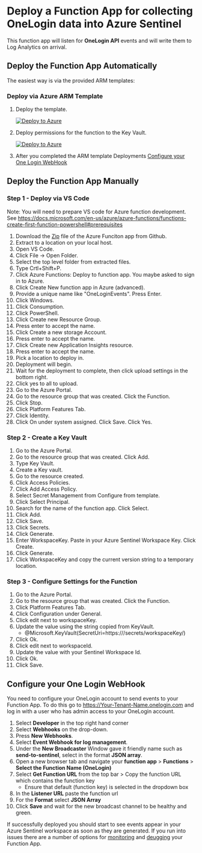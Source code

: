 # Deploy a Function App for collecting OneLogin data into Azure Sentinel
This function app will listen for **OneLogin API** events and will write them to Log Analytics on arrival.

## Deploy the Function App Automatically
The easiest way is via the provided ARM templates:

### Deploy via Azure ARM Template
1.  Deploy the template.

    [![Deploy to Azure](https://aka.ms/deploytoazurebutton)](https://portal.azure.com/#create/Microsoft.Template/uri/https%3A%2F%2Fraw.githubusercontent.com%2FAzure%2FAzure-Sentinel%2Fmaster%2FDataConnectors%2FOneLogin%2Fazuredeploy.json)


2. Deploy permissions for the function to the Key Vault.

    [![Deploy to Azure](https://aka.ms/deploytoazurebutton)](https://portal.azure.com/#create/Microsoft.Template/uri/https%3A%2F%2Fraw.githubusercontent.com%2FAzure%2FAzure-Sentinel%2Fmaster%2FDataConnectors%2FOneLogin%2Fazuredeploy_kv.json)

3. After you completed the ARM template Deployments [Configure your One Login WebHook](#configure-your-one-login-webhook)

## Deploy the Function App Manually

### Step 1 - Deploy via VS Code

Note: You will need to prepare VS code for Azure function development. See https://docs.microsoft.com/en-us/azure/azure-functions/functions-create-first-function-powershell#prerequisites

1. Download the [Zip](https://github.com/Azure/Azure-Sentinel/blob/master/DataConnectors/OneLogin/OneLogin_logs_template.zip?raw=true) file of the Azure Funciton app from Github.
2. Extract to a location on your local host.
3. Open VS Code.
4. Click File -> Open Folder.
5. Select the top level folder from extracted files.
6. Type Crtl+Shift+P.
7. Click Azure Functions: Deploy to function app.  You maybe asked to sign in to Azure.
8. Click Create New function app in Azure (advanced).
9. Provide a unique name like "OneLoginEvents". Press Enter.
10. Click Windows.
11. Click Consumption.
12. Click PowerShell.
13. Click Create new Resource Group.
14. Press enter to accept the name.
15. Click Create a new storage Account.
16. Press enter to accept the name.
17. Click Create new Application Insights resource.
18. Press enter to accept the name.
19. Pick a location to deploy in.
20. Deployment will begin.
21. Wait for the deployment to complete, then click upload settings in the bottom right.
22. Click yes to all to upload.
23. Go to the Azure Portal.
24. Go to the resource group that was created.  Click the Function.
25. Click Stop.
26. Click Platform Features Tab.
27. Click Identity.
28. Click On under system assigned.  Click Save.  Click Yes.

### Step 2 - Create a Key Vault
1. Go to the Azure Portal.
2. Go to the resource group that was created.  Click Add.
3. Type Key Vault.
4. Create a Key vault.
5. Go to the resource created.
6. Click Access Policies.
7. Click Add Access Policy.
8. Select Secret Management from Configure from template.
9. Click Select Principal.
10. Search for the name of the function app.  Click Select.
11. Click Add.
12. Click Save.
13. Click Secrets.
14. Click Generate.
15. Enter WorkspaceKey. Paste in your Azure Sentinel Workspace Key. Click Create.
16. Click Generate.
17. Click WorkspaceKey and copy the current version string to a temporary location.

### Step 3 - Configure Settings for the Function
1. Go to the Azure Portal.
2. Go to the resource group that was created. Click the Function.
3. Click Platform Features Tab.
4. Click Configuration under General.
5. Click edit next to workspaceKey.
6. Update the value using the string copied from KeyVault.
    * @Microsoft.KeyVault(SecretUri=https://<dnsname>/secrets/workspaceKey/<versionstring>)
7. Click Ok.
8. Click edit next to workspaceId.
9. Update the value with your Sentinel Workspace Id.
10. Click Ok.
11. Click Save.

## Configure your One Login WebHook
You need to configure your OneLogin account to send events to your Function App. To do this go to https://Your-Tenant-Name.onelogin.com and log in with a user who has admin access to your OneLogin account.
1. Select **Developer** in the top right hand corner
2. Select **Webhooks** on the drop-down. 
3. Press **New Webhooks**.
4. Select **Event Webhook for log management**. 
5. Under the **New Broadcaster** Window gave it friendly name such as **send-to-sentinel**, select in the format **JSON array**. 
6. Open a new browser tab and navigate your **function app** > **Functions** > **Select the Function Name (OneLogin)**
8. Select **Get Function URL** from the top bar > Copy the function URL which contains the function key
    * Ensure that default (function key) is selected in the dropdown box
9. In the **Listener URL** paste the function url
10. For the **Format** select **JSON Array**
10. Click **Save** and wait for the new broadcast channel to be healthy and green. 


If successfully deployed you should start to see events appear in your Azure Sentinel workspace as soon as they are generated.
If you run into issues there are a number of options for [monitoring](https://docs.microsoft.com/en-us/azure/azure-functions/functions-monitoring?tabs=cmd) and [deugging](https://docs.microsoft.com/en-us/azure/azure-functions/functions-debug-powershell-local) your Function App.